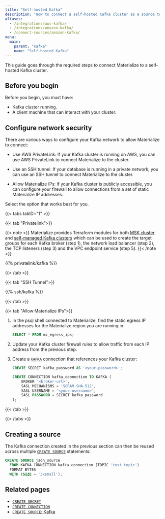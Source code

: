 ```yaml
---
title: "Self-hosted Kafka"
description: "How to connect a self-hosted Kafka cluster as a source to Materialize."
aliases:
  - /integrations/aws-kafka/
  - /integrations/amazon-kafka/
  - /connect-sources/amazon-kafka/
menu:
  main:
    parent: "kafka"
    name: "Self-hosted Kafka"
---
```


This guide goes through the required steps to connect Materialize to a self-hosted Kafka cluster.

## Before you begin

Before you begin, you must have:

- Kafka cluster running.
- A client machine that can interact with your cluster.

## Configure network security

There are various ways to configure your Kafka network to allow Materialize to connect:

- Use AWS PrivateLink: If your Kafka cluster is running on AWS, you can use AWS PrivateLink to connect Materialize to the cluster.

- Use an SSH tunnel: If your database is running in a private network, you can use an SSH tunnel to connect Materialize to the cluster.

- Allow Materialize IPs: If your Kafka cluster is publicly accessible, you can configure your firewall to allow connections from a set of static Materialize IP addresses.

Select the option that works best for you.

{{< tabs tabID="1" >}}

{{< tab "Privatelink">}}

{{< note >}}
Materialize provides Terraform modules for both [MSK cluster](https://github.com/MaterializeInc/terraform-aws-msk-privatelink) and [self-managed Kafka clusters](https://github.com/MaterializeInc/terraform-aws-kafka-privatelink) which can be used to create the target groups for each Kafka broker (step 1), the network load balancer (step 2),
the TCP listeners (step 3) and the VPC endpoint service (step 5).
{{< /note >}}

{{% privatelink/kafka %}}

{{< /tab >}}

{{< tab "SSH Tunnel">}}

{{% ssh/kafka %}}

{{< /tab >}}

{{< tab "Allow Materialize IPs">}}

1. In the psql shell connected to Materialize, find the static egress IP addresses for the Materialize region you are running in:

    ```sql
    SELECT * FROM mz_egress_ips;
    ```

1. Update your Kafka cluster firewall rules to allow traffic from each IP address from the previous step.

1. Create a [`KAFKA`](/sql/create-connection/#kafka) connection that references your Kafka cluster:

    ```sql
    CREATE SECRET kafka_password AS '<your-password>';

    CREATE CONNECTION kafka_connection TO KAFKA (
        BROKER '<broker-url>',
        SASL MECHANISMS = 'SCRAM-SHA-512',
        SASL USERNAME = '<your-username>',
        SASL PASSWORD = SECRET kafka_password
    );
    ```

{{< /tab >}}

{{< /tabs >}}

## Creating a source

The Kafka connection created in the previous section can then be reused across multiple [`CREATE SOURCE`](/sql/create-source/kafka/)
statements:

```sql
CREATE SOURCE json_source
  FROM KAFKA CONNECTION kafka_connection (TOPIC 'test_topic')
  FORMAT BYTES
  WITH (SIZE = '3xsmall');
```

## Related pages

- [`CREATE SECRET`](/sql/create-secret)
- [`CREATE CONNECTION`](/sql/create-connection)
- [`CREATE SOURCE`: Kafka](/sql/create-source/kafka)
